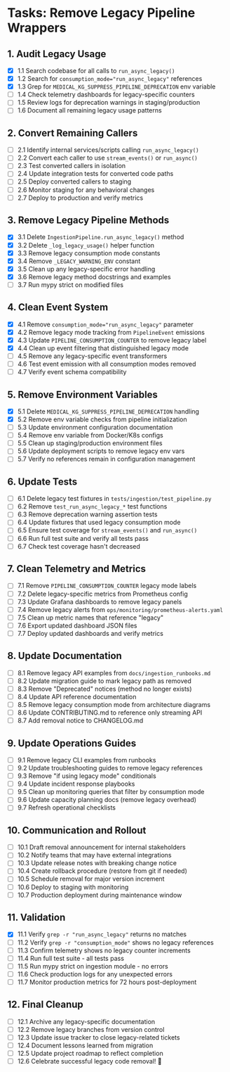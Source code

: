 # Tasks: Remove Legacy Pipeline Wrappers

## 1. Audit Legacy Usage

- [x] 1.1 Search codebase for all calls to `run_async_legacy()`
- [x] 1.2 Search for `consumption_mode="run_async_legacy"` references
- [x] 1.3 Grep for `MEDICAL_KG_SUPPRESS_PIPELINE_DEPRECATION` env variable
- [ ] 1.4 Check telemetry dashboards for legacy-specific counters
- [ ] 1.5 Review logs for deprecation warnings in staging/production
- [ ] 1.6 Document all remaining legacy usage patterns

## 2. Convert Remaining Callers

- [ ] 2.1 Identify internal services/scripts calling `run_async_legacy()`
- [ ] 2.2 Convert each caller to use `stream_events()` or `run_async()`
- [ ] 2.3 Test converted callers in isolation
- [ ] 2.4 Update integration tests for converted code paths
- [ ] 2.5 Deploy converted callers to staging
- [ ] 2.6 Monitor staging for any behavioral changes
- [ ] 2.7 Deploy to production and verify metrics

## 3. Remove Legacy Pipeline Methods

- [x] 3.1 Delete `IngestionPipeline.run_async_legacy()` method
- [x] 3.2 Delete `_log_legacy_usage()` helper function
- [x] 3.3 Remove legacy consumption mode constants
- [x] 3.4 Remove `_LEGACY_WARNING_ENV` constant
- [x] 3.5 Clean up any legacy-specific error handling
- [x] 3.6 Remove legacy method docstrings and examples
- [ ] 3.7 Run mypy strict on modified files

## 4. Clean Event System

- [x] 4.1 Remove `consumption_mode="run_async_legacy"` parameter
- [x] 4.2 Remove legacy mode tracking from `PipelineEvent` emissions
- [x] 4.3 Update `PIPELINE_CONSUMPTION_COUNTER` to remove legacy label
- [x] 4.4 Clean up event filtering that distinguished legacy mode
- [ ] 4.5 Remove any legacy-specific event transformers
- [ ] 4.6 Test event emission with all consumption modes removed
- [ ] 4.7 Verify event schema compatibility

## 5. Remove Environment Variables

- [x] 5.1 Delete `MEDICAL_KG_SUPPRESS_PIPELINE_DEPRECATION` handling
- [x] 5.2 Remove env variable checks from pipeline initialization
- [ ] 5.3 Update environment configuration documentation
- [ ] 5.4 Remove env variable from Docker/K8s configs
- [ ] 5.5 Clean up staging/production environment files
- [ ] 5.6 Update deployment scripts to remove legacy env vars
- [ ] 5.7 Verify no references remain in configuration management

## 6. Update Tests

- [ ] 6.1 Delete legacy test fixtures in `tests/ingestion/test_pipeline.py`
- [ ] 6.2 Remove `test_run_async_legacy_*` test functions
- [ ] 6.3 Remove deprecation warning assertion tests
- [ ] 6.4 Update fixtures that used legacy consumption mode
- [ ] 6.5 Ensure test coverage for `stream_events()` and `run_async()`
- [ ] 6.6 Run full test suite and verify all tests pass
- [ ] 6.7 Check test coverage hasn't decreased

## 7. Clean Telemetry and Metrics

- [ ] 7.1 Remove `PIPELINE_CONSUMPTION_COUNTER` legacy mode labels
- [ ] 7.2 Delete legacy-specific metrics from Prometheus config
- [ ] 7.3 Update Grafana dashboards to remove legacy panels
- [ ] 7.4 Remove legacy alerts from `ops/monitoring/prometheus-alerts.yaml`
- [ ] 7.5 Clean up metric names that reference "legacy"
- [ ] 7.6 Export updated dashboard JSON files
- [ ] 7.7 Deploy updated dashboards and verify metrics

## 8. Update Documentation

- [ ] 8.1 Remove legacy API examples from `docs/ingestion_runbooks.md`
- [ ] 8.2 Update migration guide to mark legacy path as removed
- [ ] 8.3 Remove "Deprecated" notices (method no longer exists)
- [ ] 8.4 Update API reference documentation
- [ ] 8.5 Remove legacy consumption mode from architecture diagrams
- [ ] 8.6 Update CONTRIBUTING.md to reference only streaming API
- [ ] 8.7 Add removal notice to CHANGELOG.md

## 9. Update Operations Guides

- [ ] 9.1 Remove legacy CLI examples from runbooks
- [ ] 9.2 Update troubleshooting guides to remove legacy references
- [ ] 9.3 Remove "if using legacy mode" conditionals
- [ ] 9.4 Update incident response playbooks
- [ ] 9.5 Clean up monitoring queries that filter by consumption mode
- [ ] 9.6 Update capacity planning docs (remove legacy overhead)
- [ ] 9.7 Refresh operational checklists

## 10. Communication and Rollout

- [ ] 10.1 Draft removal announcement for internal stakeholders
- [ ] 10.2 Notify teams that may have external integrations
- [ ] 10.3 Update release notes with breaking change notice
- [ ] 10.4 Create rollback procedure (restore from git if needed)
- [ ] 10.5 Schedule removal for major version increment
- [ ] 10.6 Deploy to staging with monitoring
- [ ] 10.7 Production deployment during maintenance window

## 11. Validation

- [x] 11.1 Verify `grep -r "run_async_legacy"` returns no matches
- [ ] 11.2 Verify `grep -r "consumption_mode"` shows no legacy references
- [ ] 11.3 Confirm telemetry shows no legacy counter increments
- [ ] 11.4 Run full test suite - all tests pass
- [ ] 11.5 Run mypy strict on ingestion module - no errors
- [ ] 11.6 Check production logs for any unexpected errors
- [ ] 11.7 Monitor production metrics for 72 hours post-deployment

## 12. Final Cleanup

- [ ] 12.1 Archive any legacy-specific documentation
- [ ] 12.2 Remove legacy branches from version control
- [ ] 12.3 Update issue tracker to close legacy-related tickets
- [ ] 12.4 Document lessons learned from migration
- [ ] 12.5 Update project roadmap to reflect completion
- [ ] 12.6 Celebrate successful legacy code removal! 🎉

